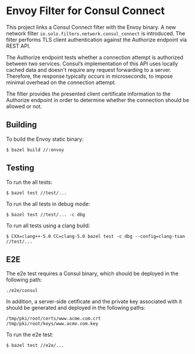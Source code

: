 # Envoy Filter for Consul Connect

This project links a Consul Connect filter with the Envoy binary.
A new network filter `io.solo.filters.network.consul_connect` is introduced.
The filter performs TLS client authentication against the Authorize endpoint via REST API.

The Authorize endpoint tests whether a connection attempt is authorized between two services.
Consul’s implementation of this API uses locally cached data and doesn't require any request forwarding to a server. Therefore, the response typically occurs in microseconds, to impose minimal overhead on the connection attempt.

The filter provides the presented client certificate information to the Authorize endpoint in order to determine whether the connection should be allowed or not.

## Building

To build the Envoy static binary:

```
$ bazel build //:envoy
```

## Testing

To run the all tests:

```
$ bazel test //test/...
```

To run the all tests in debug mode:

```
$ bazel test //test/... -c dbg
```

To run all tests using a clang build:

```
$ CXX=clang++-5.0 CC=clang-5.0 bazel test -c dbg --config=clang-tsan //test/...
```

## E2E

The e2e test requires a Consul binary, which should be deployed in the following path:

```
./e2e/consul
```

In addition, a server-side cetificate and the private key associated with it should be generated and deployed in the following paths:
```
/tmp/pki/root/certs/www.acme.com.crt
/tmp/pki/root/keys/www.acme.com.key
```

To run the e2e test:

```
$ bazel test //e2e/...
```
